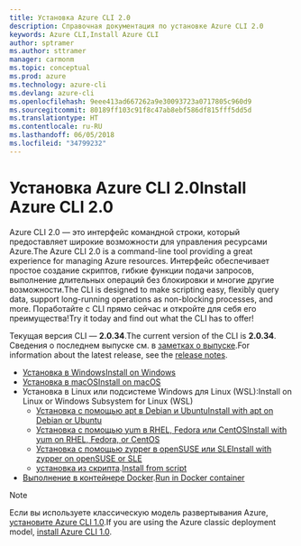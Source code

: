 ```yaml
---
title: Установка Azure CLI 2.0
description: Справочная документация по установке Azure CLI 2.0
keywords: Azure CLI,Install Azure CLI
author: sptramer
ms.author: sttramer
manager: carmonm
ms.topic: conceptual
ms.prod: azure
ms.technology: azure-cli
ms.devlang: azure-cli
ms.openlocfilehash: 9eee413ad667262a9e30093723a0717805c960d9
ms.sourcegitcommit: 80189ff103c91f8c47ab8ebf586df815fff5dd5d
ms.translationtype: HT
ms.contentlocale: ru-RU
ms.lasthandoff: 06/05/2018
ms.locfileid: "34799232"
---
```

# <a name="install-azure-cli-20"></a><span data-ttu-id="5df77-104">Установка Azure CLI 2.0</span><span class="sxs-lookup"><span data-stu-id="5df77-104">Install Azure CLI 2.0</span></span>

<span data-ttu-id="5df77-105">Azure CLI 2.0 — это интерфейс командной строки, который предоставляет широкие возможности для управления ресурсами Azure.</span><span class="sxs-lookup"><span data-stu-id="5df77-105">The Azure CLI 2.0 is a command-line tool providing a great experience for managing Azure resources.</span></span> <span data-ttu-id="5df77-106">Интерфейс обеспечивает простое создание скриптов, гибкие функции подачи запросов, выполнение длительных операций без блокировки и многие другие возможности.</span><span class="sxs-lookup"><span data-stu-id="5df77-106">The CLI is designed to make scripting easy, flexibly query data, support long-running operations as non-blocking processes, and more.</span></span> <span data-ttu-id="5df77-107">Поработайте с CLI прямо сейчас и откройте для себя его преимущества!</span><span class="sxs-lookup"><span data-stu-id="5df77-107">Try it today and find out what the CLI has to offer!</span></span>

<span data-ttu-id="5df77-108">Текущая версия CLI — __2.0.34__.</span><span class="sxs-lookup"><span data-stu-id="5df77-108">The current version of the CLI is __2.0.34__.</span></span> <span data-ttu-id="5df77-109">Сведения о последнем выпуске см. в [заметках о выпуске](release-notes-azure-cli.md).</span><span class="sxs-lookup"><span data-stu-id="5df77-109">For information about the latest release, see the [release notes](release-notes-azure-cli.md).</span></span>

* [<span data-ttu-id="5df77-110">Установка в Windows</span><span class="sxs-lookup"><span data-stu-id="5df77-110">Install on Windows</span></span>](install-azure-cli-windows.md)
* [<span data-ttu-id="5df77-111">Установка в macOS</span><span class="sxs-lookup"><span data-stu-id="5df77-111">Install on macOS</span></span>](install-azure-cli-macos.md)
* <span data-ttu-id="5df77-112">Установка в Linux или подсистеме Windows для Linux (WSL):</span><span class="sxs-lookup"><span data-stu-id="5df77-112">Install on Linux or Windows Subsystem for Linux (WSL)</span></span>
  * [<span data-ttu-id="5df77-113">Установка с помощью apt в Debian и Ubuntu</span><span class="sxs-lookup"><span data-stu-id="5df77-113">Install with apt on Debian or Ubuntu</span></span>](install-azure-cli-apt.md)
  * [<span data-ttu-id="5df77-114">Установка с помощью yum в RHEL, Fedora или CentOS</span><span class="sxs-lookup"><span data-stu-id="5df77-114">Install with yum on RHEL, Fedora, or CentOS </span></span>](install-azure-cli-yum.md)
  * [<span data-ttu-id="5df77-115">Установка с помощью zypper в openSUSE или SLE</span><span class="sxs-lookup"><span data-stu-id="5df77-115">Install with zypper on openSUSE or SLE </span></span>](install-azure-cli-zypper.md)
  * <span data-ttu-id="5df77-116">[установка из скрипта](install-azure-cli-linux.md).</span><span class="sxs-lookup"><span data-stu-id="5df77-116">[Install from script](install-azure-cli-linux.md)</span></span>
* <span data-ttu-id="5df77-117">[Выполнение в контейнере Docker](run-azure-cli-docker.md).</span><span class="sxs-lookup"><span data-stu-id="5df77-117">[Run in Docker container](run-azure-cli-docker.md)</span></span>

> [!NOTE]
> <span data-ttu-id="5df77-118">Если вы используете классическую модель развертывания Azure, [установите Azure CLI 1.0](install-cli-version-1.0.md).</span><span class="sxs-lookup"><span data-stu-id="5df77-118">If you are using the Azure classic deployment model, [install Azure CLI 1.0](install-cli-version-1.0.md).</span></span>


